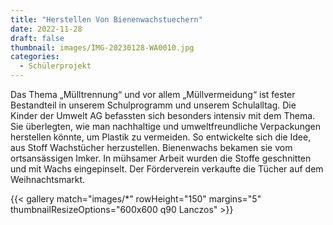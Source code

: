 ```yaml
---
title: "Herstellen Von Bienenwachstuechern"
date: 2022-11-28
draft: false
thumbnail: images/IMG-20230128-WA0010.jpg
categories:
  - Schülerprojekt
---
```


Das Thema „Mülltrennung“ und vor allem „Müllvermeidung“ ist fester Bestandteil in unserem Schulprogramm und unserem Schulalltag. Die Kinder der Umwelt AG befassten sich besonders intensiv mit dem Thema. Sie überlegten, wie man nachhaltige und umweltfreundliche Verpackungen herstellen könnte, um Plastik zu vermeiden. So entwickelte sich die Idee, aus Stoff Wachstücher herzustellen. Bienenwachs bekamen sie vom ortsansässigen Imker. In mühsamer Arbeit wurden die Stoffe geschnitten und mit Wachs eingepinselt. Der Förderverein verkaufte die Tücher auf dem Weihnachtsmarkt.

{{< gallery match="images/*" rowHeight="150" margins="5" thumbnailResizeOptions="600x600 q90 Lanczos" >}}
